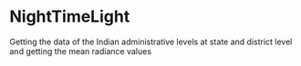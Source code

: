 # NightTimeLight
Getting the data of the Indian administrative levels at state and district level and getting the mean radiance values
